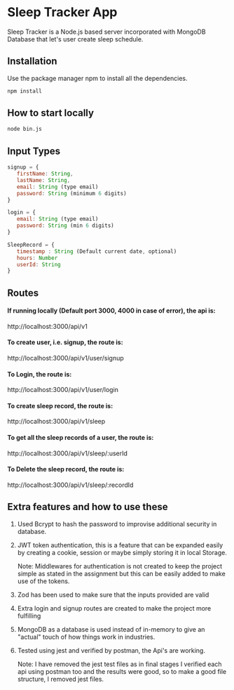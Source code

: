 # Sleep Tracker App

Sleep Tracker is a Node.js based server incorporated with MongoDB Database that let's user create sleep schedule.

## Installation

Use the package manager npm to install all the dependencies.

```bash
npm install
```

## How to start locally

```bash
node bin.js
```

## Input Types

```javascript
signup = {
   firstName: String,
   lastName: String,
   email: String (type email)
   password: String (minimum 6 digits)
}

login = {
   email: String (type email)
   password: String (min 6 digits)
}

SleepRecord = {
   timestamp : String (Default current date, optional)
   hours: Number
   userId: String
}
```

## Routes

#### If running locally (Default port 3000, 4000 in case of error), the api is:

http://localhost:3000/api/v1

#### To create user, i.e. signup, the route is:

http://localhost:3000/api/v1/user/signup

#### To Login, the route is:

http://localhost:3000/api/v1/user/login

#### To create sleep record, the route is:

http://localhost:3000/api/v1/sleep

#### To get all the sleep records of a user, the route is:

http://localhost:3000/api/v1/sleep/:userId

#### To Delete the sleep record, the route is:

http://localhost:3000/api/v1/sleep/:recordId

## Extra features and how to use these

1. Used Bcrypt to hash the password to improvise additional security in database.

2. JWT token authentication, this is a feature that can be expanded easily by creating a cookie, session or maybe simply storing it in local Storage.

   Note: Middlewares for authentication is not created to keep the project simple as stated in the assignment but this can be easily added to make use of the tokens.

3. Zod has been used to make sure that the inputs provided are valid

4. Extra login and signup routes are created to make the project more fulfilling

5. MongoDB as a database is used instead of in-memory to give an "actual" touch of how things work in industries.

6. Tested using jest and verified by postman, the Api's are working.

   Note: I have removed the jest test files as in final stages I verified each api using postman too and the results were good, so to make a good file structure, I removed jest files.

